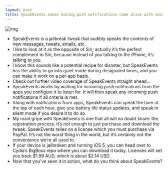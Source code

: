 ```yaml
---
layout: post
title: SpeakEvents makes boring push notifications come alive with voice
---
```

![img](http://media.idownloadblog.com/wp-content/uploads/2012/02/SpeakEvents-Screenshot.jpg)
* SpeakEvents is a jailbreak tweak that audibly speaks the contents of new messages, tweets, emails, etc.
* I like to look at it as the opposite of Siri; actually it’s the perfect complement to Siri, because instead of you talking to the iPhone, it’s talking to you.
* I know this sounds like a potential recipe for disaster, but SpeakEvents has the ability to go into quiet mode during designated times, and you can make it work on a per-app basis.
* Check out further video coverage of SpeakEvents straight ahead…
* SpeakEvents works by waiting for incoming push notifications from the apps you configure it to listen for. It will then speak any incoming push notifications if all criteria is met.
* Along with notifications from apps, SpeakEvents can speak the time at the top of each hour, give you battery life status updates, and speak in silent mode if you desire it to do so.
* My main gripe with SpeakEvents is one that all will no doubt share: the registration process. It’s not enough to just purchase and download the tweak. SpeakEvents relies on a license which you must purchase via PayPal. It’s not the worst thing in the world, but it’s certainly not the convenience we’re all used to.
* If your device is jailbroken and running iOS 5, you can head over to Cydia’s BigBoss repo where you can download it today. Licenses will set you back $1.99 AUD, which is about $2.14 USD.
* Now that you’ve seen it in action, what do you think about SpeakEvents?

